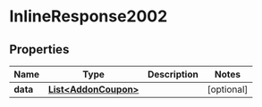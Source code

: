 # InlineResponse2002

## Properties
Name | Type | Description | Notes
------------ | ------------- | ------------- | -------------
**data** | [**List&lt;AddonCoupon&gt;**](AddonCoupon.md) |  |  [optional]
